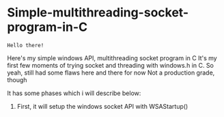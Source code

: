 # Simple-multithreading-socket-program-in-C
```
Hello there!
```
Here's my simple windows API, multithreading socket program in C
It's my first few moments of trying socket and threading with windows.h in C.
So yeah, still had some flaws here and there for now
Not a production grade, though

It has some phases which i will describe below:
1. First, it will setup the windows socket API with WSAStartup()

